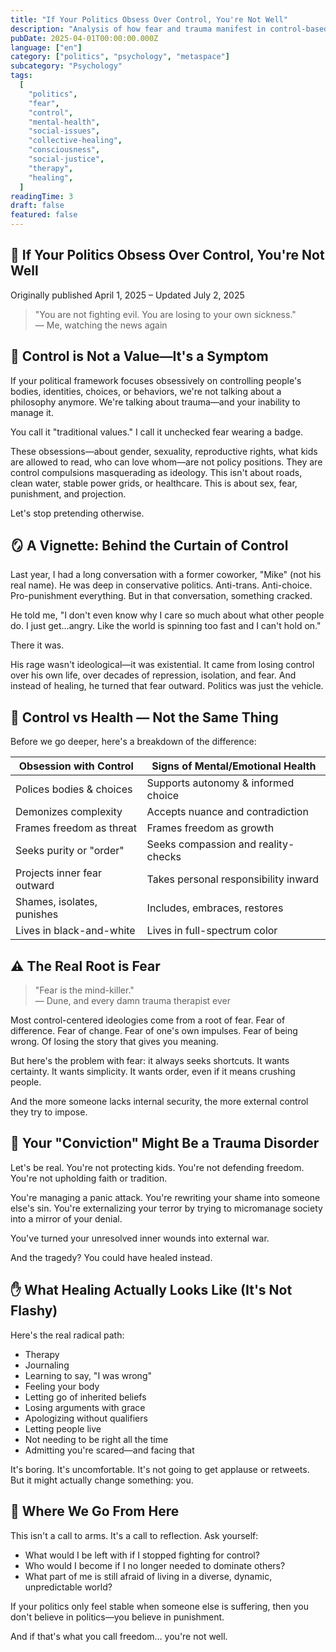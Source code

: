 ```yaml
---
title: "If Your Politics Obsess Over Control, You're Not Well"
description: "Analysis of how fear and trauma manifest in control-based political ideologies. Explores the relationship between personal insecurity and authoritarian policy positions."
pubDate: 2025-04-01T00:00:00.000Z
language: ["en"]
category: ["politics", "psychology", "metaspace"]
subcategory: "Psychology"
tags:
  [
    "politics",
    "fear",
    "control",
    "mental-health",
    "social-issues",
    "collective-healing",
    "consciousness",
    "social-justice",
    "therapy",
    "healing",
  ]
readingTime: 3
draft: false
featured: false
---
```


## 🧠 If Your Politics Obsess Over Control, You're Not Well

Originally published April 1, 2025 – Updated July 2, 2025

> "You are not fighting evil. You are losing to your own sickness."  
> — Me, watching the news again

## 🚨 Control is Not a Value—It's a Symptom

If your political framework focuses obsessively on controlling people's bodies, identities, choices, or behaviors, we're not talking about a philosophy anymore. We're talking about trauma—and your inability to manage it.

You call it "traditional values." I call it unchecked fear wearing a badge.

These obsessions—about gender, sexuality, reproductive rights, what kids are allowed to read, who can love whom—are not policy positions. They are control compulsions masquerading as ideology. This isn't about roads, clean water, stable power grids, or healthcare. This is about sex, fear, punishment, and projection.

Let's stop pretending otherwise.

## 🪞 A Vignette: Behind the Curtain of Control

Last year, I had a long conversation with a former coworker, "Mike" (not his real name). He was deep in conservative politics. Anti-trans. Anti-choice. Pro-punishment everything. But in that conversation, something cracked.

He told me, "I don't even know why I care so much about what other people do. I just get…angry. Like the world is spinning too fast and I can't hold on."

There it was.

His rage wasn't ideological—it was existential. It came from losing control over his own life, over decades of repression, isolation, and fear. And instead of healing, he turned that fear outward. Politics was just the vehicle.

## 🧾 Control vs Health — Not the Same Thing

Before we go deeper, here's a breakdown of the difference:

| Obsession with Control      | Signs of Mental/Emotional Health     |
| --------------------------- | ------------------------------------ |
| Polices bodies & choices    | Supports autonomy & informed choice  |
| Demonizes complexity        | Accepts nuance and contradiction     |
| Frames freedom as threat    | Frames freedom as growth             |
| Seeks purity or "order"     | Seeks compassion and reality-checks  |
| Projects inner fear outward | Takes personal responsibility inward |
| Shames, isolates, punishes  | Includes, embraces, restores         |
| Lives in black-and-white    | Lives in full-spectrum color         |

## ⚠️ The Real Root is Fear

> "Fear is the mind-killer."  
> — Dune, and every damn trauma therapist ever

Most control-centered ideologies come from a root of fear. Fear of difference. Fear of change. Fear of one's own impulses. Fear of being wrong. Of losing the story that gives you meaning.

But here's the problem with fear: it always seeks shortcuts. It wants certainty. It wants simplicity. It wants order, even if it means crushing people.

And the more someone lacks internal security, the more external control they try to impose.

## 🚫 Your "Conviction" Might Be a Trauma Disorder

Let's be real. You're not protecting kids. You're not defending freedom. You're not upholding faith or tradition.

You're managing a panic attack. You're rewriting your shame into someone else's sin. You're externalizing your terror by trying to micromanage society into a mirror of your denial.

You've turned your unresolved inner wounds into external war.

And the tragedy? You could have healed instead.

## ✋ What Healing Actually Looks Like (It's Not Flashy)

Here's the real radical path:

- Therapy
- Journaling
- Learning to say, "I was wrong"
- Feeling your body
- Letting go of inherited beliefs
- Losing arguments with grace
- Apologizing without qualifiers
- Letting people live
- Not needing to be right all the time
- Admitting you're scared—and facing that

It's boring. It's uncomfortable. It's not going to get applause or retweets. But it might actually change something: you.

## 🧭 Where We Go From Here

This isn't a call to arms. It's a call to reflection. Ask yourself:

- What would I be left with if I stopped fighting for control?
- Who would I become if I no longer needed to dominate others?
- What part of me is still afraid of living in a diverse, dynamic, unpredictable world?

If your politics only feel stable when someone else is suffering, then you don't believe in politics—you believe in punishment.

And if that's what you call freedom… you're not well.
